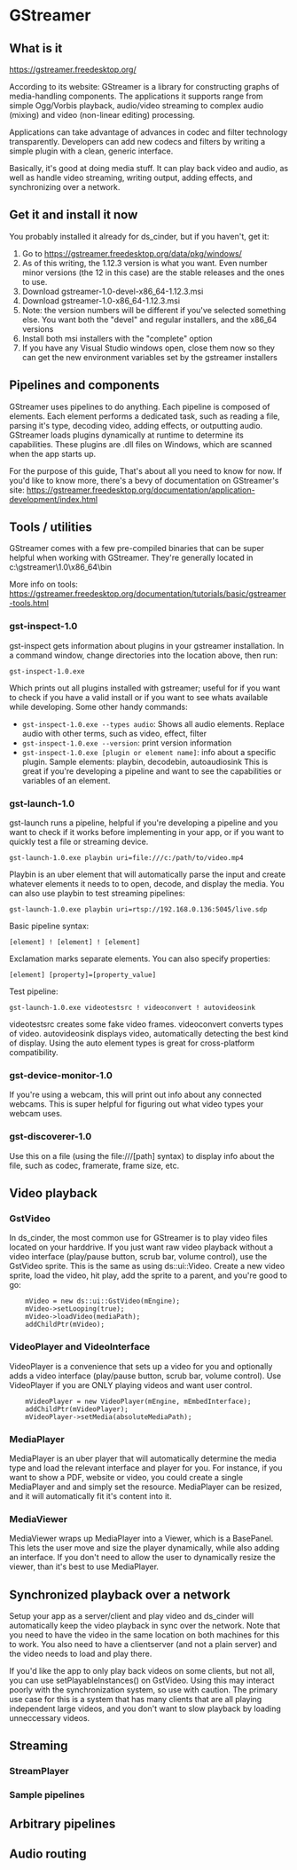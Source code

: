 # GStreamer

## What is it

https://gstreamer.freedesktop.org/

According to its website: GStreamer is a library for constructing graphs of media-handling components. The applications it supports range from simple Ogg/Vorbis playback, audio/video streaming to complex audio (mixing) and video (non-linear editing) processing.

Applications can take advantage of advances in codec and filter technology transparently. Developers can add new codecs and filters by writing a simple plugin with a clean, generic interface.

Basically, it's good at doing media stuff. It can play back video and audio, as well as handle video streaming, writing output, adding effects, and synchronizing over a network.

## Get it and install it now

You probably installed it already for ds_cinder, but if you haven't, get it:

1. Go to https://gstreamer.freedesktop.org/data/pkg/windows/
2. As of this writing, the 1.12.3 version is what you want. Even number minor versions (the 12 in this case) are the stable releases and the ones to use.
3. Download gstreamer-1.0-devel-x86_64-1.12.3.msi
4. Download gstreamer-1.0-x86_64-1.12.3.msi
5. Note: the version numbers will be different if you've selected something else. You want both the "devel" and regular installers, and the x86_64 versions
6. Install both msi installers with the "complete" option
7. If you have any Visual Studio windows open, close them now so they can get the new environment variables set by the gstreamer installers

## Pipelines and components

GStreamer uses pipelines to do anything. Each pipeline is composed of elements. Each element performs a dedicated task, such as reading a file, parsing it's type, decoding video, adding effects, or outputting audio. GStreamer loads plugins dynamically at runtime to determine its capabilities. These plugins are .dll files on Windows, which are scanned when the app starts up.

For the purpose of this guide, That's about all you need to know for now. If you'd like to know more, there's a bevy of documentation on GStreamer's site: https://gstreamer.freedesktop.org/documentation/application-development/index.html

## Tools / utilities

GStreamer comes with a few pre-compiled binaries that can be super helpful when working with GStreamer. They're generally located in c:\gstreamer\1.0\x86_64\bin

More info on tools: https://gstreamer.freedesktop.org/documentation/tutorials/basic/gstreamer-tools.html

### gst-inspect-1.0

gst-inspect gets information about plugins in your gstreamer installation. In a command window, change directories into the location above, then run:

    gst-inspect-1.0.exe
	
Which prints out all plugins installed with gstreamer; useful for if you want to check if you have a valid install or if you want to see whats available while developing. Some other handy commands:

* `gst-inspect-1.0.exe --types audio`: Shows all audio elements. Replace audio with other terms, such as video, effect, filter
* `gst-inspect-1.0.exe --version`: print version information
* `gst-inspect-1.0.exe [plugin or element name]`: info about a specific plugin. Sample elements: playbin, decodebin, autoaudiosink This is great if you're developing a pipeline and want to see the capabilities or variables of an element.
   

### gst-launch-1.0

gst-launch runs a pipeline, helpful if you're developing a pipeline and you want to check if it works before implementing in your app, or if you want to quickly test a file or streaming device. 

    gst-launch-1.0.exe playbin uri=file:///c:/path/to/video.mp4
	
Playbin is an uber element that will automatically parse the input and create whatever elements it needs to to open, decode, and display the media. You can also use playbin to test streaming pipelines:

    gst-launch-1.0.exe playbin uri=rtsp://192.168.0.136:5045/live.sdp
	
Basic pipeline syntax:

    [element] ! [element] ! [element]

Exclamation marks separate elements. You can also specify properties:

    [element] [property]=[property_value]
	
Test pipeline:

    gst-launch-1.0.exe videotestsrc ! videoconvert ! autovideosink
	
videotestsrc creates some fake video frames. videoconvert converts types of video. autovideosink displays video, automatically detecting the best kind of display. Using the auto element types is great for cross-platform compatibility.


### gst-device-monitor-1.0

If you're using a webcam, this will print out info about any connected webcams. This is super helpful for figuring out what video types your webcam uses.

### gst-discoverer-1.0

Use this on a file (using the file:///[path] syntax) to display info about the file, such as codec, framerate, frame size, etc.


## Video playback

### GstVideo

In ds_cinder, the most common use for GStreamer is to play video files located on your harddrive. If you just want raw video playback without a video interface (play/pause button, scrub bar, volume control), use the GstVideo sprite. This is the same as using ds::ui::Video. Create a new video sprite, load the video, hit play, add the sprite to a parent, and you're good to go:

````
	mVideo = new ds::ui::GstVideo(mEngine);
	mVideo->setLooping(true);
	mVideo->loadVideo(mediaPath);
	addChildPtr(mVideo);
````
	
### VideoPlayer and VideoInterface

VideoPlayer is a convenience that sets up a video for you and optionally adds a video interface (play/pause button, scrub bar, volume control). Use VideoPlayer if you are ONLY playing videos and want user control.

````
	mVideoPlayer = new VideoPlayer(mEngine, mEmbedInterface);
	addChildPtr(mVideoPlayer);
	mVideoPlayer->setMedia(absoluteMediaPath);
````

### MediaPlayer

MediaPlayer is an uber player that will automatically determine the media type and load the relevant interface and player for you. For instance, if you want to show a PDF, website or video, you could create a single MediaPlayer and and simply set the resource. MediaPlayer can be resized, and it will automatically fit it's content into it.

### MediaViewer

MediaViewer wraps up MediaPlayer into a Viewer, which is a BasePanel. This lets the user move and size the player dynamically, while also adding an interface. If you don't need to allow the user to dynamically resize the viewer, than it's best to use MediaPlayer.



## Synchronized playback over a network

Setup your app as a server/client and play video and ds_cinder will automatically keep the video playback in sync over the network. Note that you need to have the video in the same location on both machines for this to work. You also need to have a clientserver (and not a plain server) and the video needs to load and play there.

If you'd like the app to only play back videos on some clients, but not all, you can use setPlayableInstances() on GstVideo. Using this may interact poorly with the synchronization system, so use with caution. The primary use case for this is a system that has many clients that are all playing independent large videos, and you don't want to slow playback by loading unneccessary videos.


## Streaming

### StreamPlayer

### Sample pipelines




## Arbitrary pipelines


## Audio routing